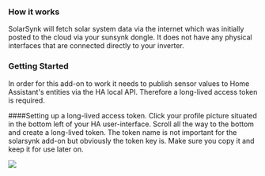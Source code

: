 ### How it works
SolarSynk will fetch solar system data via the internet which was initially posted to the cloud via your sunsynk dongle. It does not have any physical interfaces that are connected directly to your inverter. 

### Getting Started

In order for this add-on to work it needs to publish sensor values to Home Assistant's entities via the HA local API. Therefore a long-lived access token is required.

####Setting up a long-lived access token.
Click your profile picture situated in the bottom left of your HA user-interface. Scroll all the way to the bottom and create a long-lived token. The token name is not important for the solarsynk add-on but obviously the token key is. Make sure you copy it and keep it for use later on.

![](https://github.com/martinville/solarsynk/blob/main/longlivetoken.png)

